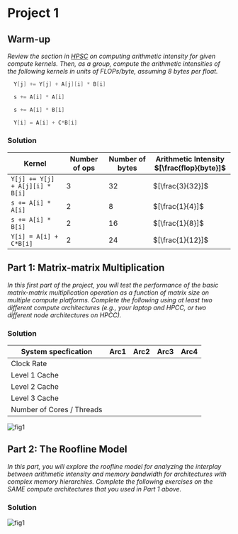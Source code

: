 # Project 1

## Warm-up

*Review the section in [HPSC](../assets/EijkhoutIntroToHPC2020.pdf) on computing arithmetic intensity for given compute kernels. 
Then, as a group, compute the arithmetic intensities of the following kernels in units of FLOPs/byte, assuming 8 bytes per float.*

```C
  Y[j] += Y[j] + A[j][i] * B[i]
```

```C
  s += A[i] * A[i]
```

```C
  s += A[i] * B[i]
```

```C
  Y[i] = A[i] + C*B[i]
```

### Solution

| Kernel      | Number of ops | Number of bytes | Arithmetic Intensity $[\frac{flop}{byte}]$|
| ----------- | ----------- | ----------- | ----------- |
| `Y[j] += Y[j] + A[j][i] * B[i]`      |    3    |    32    |    $[\frac{3}{32}]$    |
| `s += A[i] * A[i]`   |    2    |    8    |    $[\frac{1}{4}]$    |
| `s += A[i] * B[i]`   |    2    |    16    |    $[\frac{1}{8}]$    |
| `Y[i] = A[i] + C*B[i]`   |    2    |    24    |    $[\frac{1}{12}]$    |

## Part 1: Matrix-matrix Multiplication

*In this first part of the project, you will test the performance of the basic matrix-matrix multiplication operation as a function of matrix size on multiple compute platforms. Complete the following using at least two different compute architectures (e.g., your laptop and HPCC, or two different node architectures on HPCC).*

### Solution

| System specfication | Arc1  | Arc2  | Arc3  | Arc4  |
| ----------- | --------- | ---- | ---- | ----- |
| Clock Rate  |  |  |  |  |
| Level 1 Cache |  |  |  |  |
| Level 2 Cache |  |  |   |  |
| Level 3 Cache |  |  |  |  |
| Number of Cores / Threads |  |  |  |  |

![fig1](./image.png)

## Part 2: The Roofline Model 

*In this part, you will explore the roofline model for analyzing the interplay between arithmetic intensity and memory bandwidth for architectures with complex memory hierarchies. Complete the following exercises on the _SAME_ compute architectures that you used in Part 1 above.*

### Solution

![fig1](./image.png)
